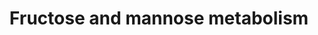 ---
annotations:
- id: PW:0000041
  parent: classic metabolic pathway
  type: Pathway Ontology
  value: fructose and mannose metabolic pathway
authors:
- MaintBot
- AllanKuchinsky
- AlexanderPico
- Christine Chichester
- Egonw
- DeSl
description: 'Source: [http://www.genome.jp/kegg-bin/show_pathway?mtu00051 KEGG Pathway]'
last-edited: 2017-12-15
organisms:
- Mycobacterium tuberculosis
redirect_from:
- /index.php/Pathway:WP1652
- /instance/WP1652
- /instance/WP1652_r95454
revision: r95454
schema-jsonld:
- '@context': https://schema.org/
  '@id': https://wikipathways.github.io/pathways/WP1652.html
  '@type': Dataset
  creator:
    '@type': Organization
    name: WikiPathways
  description: 'Source: [http://www.genome.jp/kegg-bin/show_pathway?mtu00051 KEGG
    Pathway]'
  keywords:
  - Beta-D-fructose-6P
  - D-Mannose 1-phosphate
  - D-allose-6P
  - D-allulose-6P
  - D-fructose-1-P
  - D-mannose-6P
  - GDP-4-oxo-6-deoxy-D-mannose
  - GDP-D-mannose
  - GDP-D-rhamnose
  - GDP-L-fucose
  - L-fucolose-1P
  - RpiB
  - beta-D-fructose-(1,6)PP
  - epiA
  - fba
  - fpkA
  - fucA
  - gca
  - glpX
  - glyceraldehyde-3P
  - glycerone-P
  - gmdA
  - manA
  - manB
  - pfkA
  - pfkB
  - pmmA
  - pmmB
  - tpi
  license: CC0
  name: Fructose and mannose metabolism
seo: CreativeWork
title: Fructose and mannose metabolism
wpid: WP1652
---